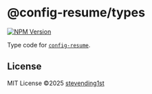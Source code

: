 # @config-resume/types

[![NPM Version](https://img.shields.io/npm/v/%40config-resume%2Ftypes?style=for-the-badge&color=4472C4)](https://www.npmjs.com/package/@config-resume/types)

Type code for [`config-resume`](https://github.com/stevending1st/config-resume).

## License

MIT License ©2025 [stevending1st](https://github.com/stevending1st)
